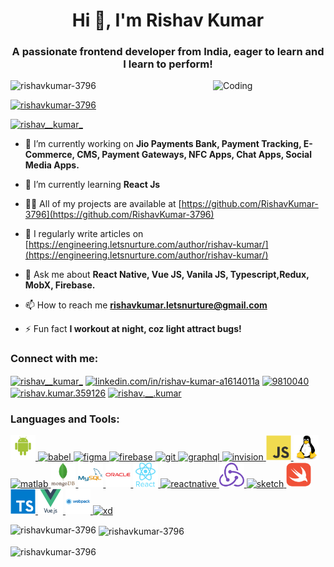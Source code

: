 <h1 align="center">Hi 👋, I'm Rishav Kumar</h1>
<h3 align="center">A passionate frontend developer from India, eager to learn and I learn to perform!</h3>
<img align="right" alt="Coding" width="180" src="https://upload.wikimedia.org/wikipedia/commons/thumb/a/a7/React-icon.svg/440px-React-icon.svg.png")

<p align="left"> <img src="https://komarev.com/ghpvc/?username=rishavkumar-3796&label=Profile%20views&color=0e75b6&style=flat" alt="rishavkumar-3796" /> </p>
<p align="left"> <a href="https://github.com/ryo-ma/github-profile-trophy"><img src="https://github-profile-trophy.vercel.app/?username=rishavkumar-3796" alt="rishavkumar-3796" /></a> </p>

<p align="left"> <a href="https://twitter.com/rishav__kumar_" target="blank"><img src="https://img.shields.io/twitter/follow/rishav__kumar_?logo=twitter&style=for-the-badge" alt="rishav__kumar_" /></a> </p>


- 🔭 I’m currently working on **Jio Payments Bank, Payment Tracking, E-Commerce, CMS, Payment Gateways, NFC Apps, Chat Apps, Social Media Apps.**

- 🌱 I’m currently learning **React Js**

- 👨‍💻 All of my projects are available at [https://github.com/RishavKumar-3796](https://github.com/RishavKumar-3796)

- 📝 I regularly write articles on [https://engineering.letsnurture.com/author/rishav-kumar/](https://engineering.letsnurture.com/author/rishav-kumar/)

- 💬 Ask me about **React Native, Vue JS, Vanila JS, Typescript,Redux, MobX, Firebase.**

- 📫 How to reach me **rishavkumar.letsnurture@gmail.com**

- ⚡ Fun fact **I workout at night, coz light attract bugs!**

<h3 align="left">Connect with me:</h3>
<p align="left">
<a href="https://twitter.com/rishav__kumar_" target="blank"><img align="center" src="https://raw.githubusercontent.com/rahuldkjain/github-profile-readme-generator/master/src/images/icons/Social/twitter.svg" alt="rishav__kumar_" height="30" width="40" /></a>
<a href="https://linkedin.com/in/linkedin.com/in/rishav-kumar-a1614011a" target="blank"><img align="center" src="https://raw.githubusercontent.com/rahuldkjain/github-profile-readme-generator/master/src/images/icons/Social/linked-in-alt.svg" alt="linkedin.com/in/rishav-kumar-a1614011a" height="30" width="40" /></a>
<a href="https://stackoverflow.com/users/9810040" target="blank"><img align="center" src="https://raw.githubusercontent.com/rahuldkjain/github-profile-readme-generator/master/src/images/icons/Social/stack-overflow.svg" alt="9810040" height="30" width="40" /></a>
<a href="https://fb.com/rishav.kumar.359126" target="blank"><img align="center" src="https://raw.githubusercontent.com/rahuldkjain/github-profile-readme-generator/master/src/images/icons/Social/facebook.svg" alt="rishav.kumar.359126" height="30" width="40" /></a>
<a href="https://instagram.com/rishav.__.kumar" target="blank"><img align="center" src="https://raw.githubusercontent.com/rahuldkjain/github-profile-readme-generator/master/src/images/icons/Social/instagram.svg" alt="rishav.__.kumar" height="30" width="40" /></a>
</p>

<h3 align="left">Languages and Tools:</h3>
<p align="left"> <a href="https://developer.android.com" target="_blank"> <img src="https://raw.githubusercontent.com/devicons/devicon/master/icons/android/android-original-wordmark.svg" alt="android" width="40" height="40"/> </a> <a href="https://babeljs.io/" target="_blank"> <img src="https://www.vectorlogo.zone/logos/babeljs/babeljs-icon.svg" alt="babel" width="40" height="40"/> </a> <a href="https://www.figma.com/" target="_blank"> <img src="https://www.vectorlogo.zone/logos/figma/figma-icon.svg" alt="figma" width="40" height="40"/> </a> <a href="https://firebase.google.com/" target="_blank"> <img src="https://www.vectorlogo.zone/logos/firebase/firebase-icon.svg" alt="firebase" width="40" height="40"/> </a> <a href="https://git-scm.com/" target="_blank"> <img src="https://www.vectorlogo.zone/logos/git-scm/git-scm-icon.svg" alt="git" width="40" height="40"/> </a> <a href="https://graphql.org" target="_blank"> <img src="https://www.vectorlogo.zone/logos/graphql/graphql-icon.svg" alt="graphql" width="40" height="40"/> </a> <a href="https://www.invisionapp.com/" target="_blank"> <img src="https://www.vectorlogo.zone/logos/invisionapp/invisionapp-icon.svg" alt="invision" width="40" height="40"/> </a> <a href="https://developer.mozilla.org/en-US/docs/Web/JavaScript" target="_blank"> <img src="https://raw.githubusercontent.com/devicons/devicon/master/icons/javascript/javascript-original.svg" alt="javascript" width="40" height="40"/> </a> <a href="https://www.linux.org/" target="_blank"> <img src="https://raw.githubusercontent.com/devicons/devicon/master/icons/linux/linux-original.svg" alt="linux" width="40" height="40"/> </a> <a href="https://www.mathworks.com/" target="_blank"> <img src="https://upload.wikimedia.org/wikipedia/commons/2/21/Matlab_Logo.png" alt="matlab" width="40" height="40"/> </a> <a href="https://www.mongodb.com/" target="_blank"> <img src="https://raw.githubusercontent.com/devicons/devicon/master/icons/mongodb/mongodb-original-wordmark.svg" alt="mongodb" width="40" height="40"/> </a> <a href="https://www.mysql.com/" target="_blank"> <img src="https://raw.githubusercontent.com/devicons/devicon/master/icons/mysql/mysql-original-wordmark.svg" alt="mysql" width="40" height="40"/> </a> <a href="https://www.oracle.com/" target="_blank"> <img src="https://raw.githubusercontent.com/devicons/devicon/master/icons/oracle/oracle-original.svg" alt="oracle" width="40" height="40"/> </a> <a href="https://reactjs.org/" target="_blank"> <img src="https://raw.githubusercontent.com/devicons/devicon/master/icons/react/react-original-wordmark.svg" alt="react" width="40" height="40"/> </a> <a href="https://reactnative.dev/" target="_blank"> <img src="https://reactnative.dev/img/header_logo.svg" alt="reactnative" width="40" height="40"/> </a> <a href="https://redux.js.org" target="_blank"> <img src="https://raw.githubusercontent.com/devicons/devicon/master/icons/redux/redux-original.svg" alt="redux" width="40" height="40"/> </a> <a href="https://www.sketch.com/" target="_blank"> <img src="https://www.vectorlogo.zone/logos/sketchapp/sketchapp-icon.svg" alt="sketch" width="40" height="40"/> </a> <a href="https://developer.apple.com/swift/" target="_blank"> <img src="https://raw.githubusercontent.com/devicons/devicon/master/icons/swift/swift-original.svg" alt="swift" width="40" height="40"/> </a> <a href="https://www.typescriptlang.org/" target="_blank"> <img src="https://raw.githubusercontent.com/devicons/devicon/master/icons/typescript/typescript-original.svg" alt="typescript" width="40" height="40"/> </a> <a href="https://vuejs.org/" target="_blank"> <img src="https://raw.githubusercontent.com/devicons/devicon/master/icons/vuejs/vuejs-original-wordmark.svg" alt="vuejs" width="40" height="40"/> </a> <a href="https://webpack.js.org" target="_blank"> <img src="https://raw.githubusercontent.com/devicons/devicon/d00d0969292a6569d45b06d3f350f463a0107b0d/icons/webpack/webpack-original-wordmark.svg" alt="webpack" width="40" height="40"/> </a> <a href="https://www.adobe.com/products/xd.html" target="_blank"> <img src="https://cdn.worldvectorlogo.com/logos/adobe-xd.svg" alt="xd" width="40" height="40"/> </a> </p>

<p><img align="left" src="https://github-readme-stats.vercel.app/api/top-langs?username=rishavkumar-3796&show_icons=true&locale=en&layout=compact" alt="rishavkumar-3796" /></p>

<p>&nbsp;<img align="center" src="https://github-readme-stats.vercel.app/api?username=rishavkumar-3796&show_icons=true&locale=en" alt="rishavkumar-3796" /></p>

<p><img align="center" src="https://github-readme-streak-stats.herokuapp.com/?user=rishavkumar-3796&" alt="rishavkumar-3796" /></p>
